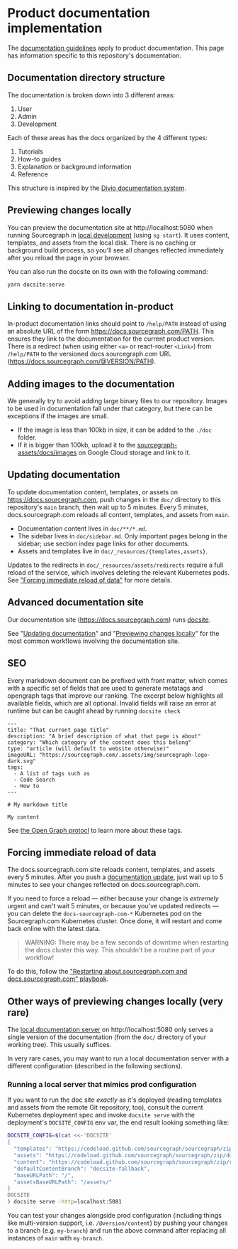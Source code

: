 # Product documentation implementation

The [documentation guidelines](https://handbook.sourcegraph.com/engineering/product_documentation) apply to product documentation. This page has information specific to this repository's documentation.

## Documentation directory structure

The documentation is broken down into 3 different areas:

1. User
1. Admin
1. Development

Each of these areas has the docs organized by the 4 different types:

1. Tutorials
1. How-to guides
1. Explanation or background information
1. Reference

This structure is inspired by the [Divio documentation system](https://documentation.divio.com/).

## Previewing changes locally

You can preview the documentation site at http://localhost:5080 when running Sourcegraph in [local development](../../local-dev-env/index.md) (using `sg start`). It uses content, templates, and assets from the local disk. There is no caching or background build process, so you'll see all changes reflected immediately after you reload the page in your browser.

You can also run the docsite on its own with the following command:

```sh
yarn docsite:serve
```

## Linking to documentation in-product

In-product documentation links should point to `/help/PATH` instead of using an absolute URL of the form https://docs.sourcegraph.com/PATH. This ensures they link to the documentation for the current product version. There is a redirect (when using either `<a>` or react-router `<Link>`) from `/help/PATH` to the versioned docs.sourcegraph.com URL (https://docs.sourcegraph.com/@VERSION/PATH).

## Adding images to the documentation

We generally try to avoid adding large binary files to our repository. Images to be used in documentation fall under that category, but there can be exceptions if the images are small.

- If the image is less than 100kb in size, it can be added to the `./doc` folder.
- If it is bigger than 100kb, upload it to the [sourcegraph-assets/docs/images](https://console.cloud.google.com/storage/browser/sourcegraph-assets/docs/images/?project=sourcegraph-de&folder=true&organizationId=true) on Google Cloud storage and link to it.

## Updating documentation

To update documentation content, templates, or assets on https://docs.sourcegraph.com, push changes in the `doc/` directory to this repository's `main` branch, then wait up to 5 minutes. Every 5 minutes, docs.sourcegraph.com reloads all content, templates, and assets from `main`.

- Documentation content lives in `doc/**/*.md`.
- The sidebar lives in `doc/sidebar.md`. Only important pages belong in the sidebar; use section index page links for other documents.
- Assets and templates live in `doc/_resources/{templates,assets}`.

Updates to the redirects in `doc/_resources/assets/redirects` require a full reload of the service, which involves deleting the relevant Kubernetes pods. See ["Forcing immediate reload of data"](#forcing-immediate-reload-of-data) for more details.

## Advanced documentation site

Our documentation site (https://docs.sourcegraph.com) runs [docsite](https://github.com/sourcegraph/docsite).

See "[Updating documentation](#updating-documentation)" and "[Previewing changes locally](#previewing-changes-locally)" for the most common workflows involving the documentation site.

## SEO

Every markdown document can be prefixed with front matter, which comes with a specific set of fields that are used
to generate metatags and opengraph tags that improve our ranking. The excerpt below highlights all available fields, which are all optional. Invalid fields will raise an error at runtime but can be caught ahead by running `docsite check`

```
---
title: "That current page title"
description: "A brief description of what that page is about"
category: "Which category of the content does this belong"
type: "article (will default to website otherwise)"
imageURL: "https://sourcegraph.com/.assets/img/sourcegraph-logo-dark.svg"
tags: 
  - A list of tags such as
  - Code Search
  - How to
---

# My markdown title 

My content
```

See [the Open Graph protocl](https://ogp.me) to learn more about these tags.

## Forcing immediate reload of data

The docs.sourcegraph.com site reloads content, templates, and assets every 5 minutes. After you push a [documentation update](#updating-documentation), just wait up to 5 minutes to see your changes reflected on docs.sourcegraph.com.

If you need to force a reload — either because your change is _extremely_ urgent and can't wait 5 minutes, or because you've updated redirects — you can delete the `docs-sourcegraph-com-*` Kubernetes pod on the Sourcegraph.com Kubernetes cluster. Once done, it will restart and come back online with the latest data.

>WARNING: There may be a few seconds of downtime when restarting the docs cluster this way. This shouldn't be a routine part of your workflow!

To do this, follow the ["Restarting about.sourcegraph.com and docs.sourcegraph.com" playbook](https://handbook.sourcegraph.com/engineering/deployments/playbooks#restarting-about-sourcegraph-com-and-docs-sourcegraph-com).

## Other ways of previewing changes locally (very rare)

The [local documentation server](#previewing-changes-locally) on http://localhost:5080 only serves a single version of the documentation (from the `doc/` directory of your working tree). This usually suffices.

In very rare cases, you may want to run a local documentation server with a different configuration (described in the following sections).

### Running a local server that mimics prod configuration

If you want to run the doc site *exactly* as it's deployed (reading templates and assets from the remote Git repository, too), consult the current Kubernetes deployment spec and invoke `docsite serve` with the deployment's `DOCSITE_CONFIG` env var, the end result looking something like:

```bash
DOCSITE_CONFIG=$(cat <<-'DOCSITE'
{
  "templates": "https://codeload.github.com/sourcegraph/sourcegraph/zip/docsite-fallback#*/doc/_resources/templates/",
  "assets": "https://codeload.github.com/sourcegraph/sourcegraph/zip/docsite-fallback#*/doc/_resources/assets/",
  "content": "https://codeload.github.com/sourcegraph/sourcegraph/zip/refs/heads/$VERSION#*/doc/",
  "defaultContentBranch": "docsite-fallback",
  "baseURLPath": "/",
  "assetsBaseURLPath": "/assets/"
}
DOCSITE
) docsite serve -http=localhost:5081
```

You can test your changes alongside prod configuration (including things like multi-version support, i.e. `/@version/content`) by pushing your changes to a branch (e.g. `my-branch`) and run the above command after replacing all instances of `main` with `my-branch`.
